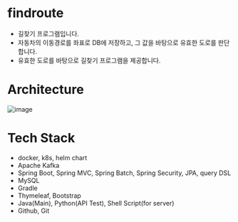 # findroute
- 길찾기 프로그램입니다.
- 자동차의 이동경로를 좌표로 DB에 저장하고, 그 값을 바탕으로 유효한 도로를 판단합니다.
- 유효한 도로를 바탕으로 길찾기 프로그램을 제공합니다. 


# Architecture
![image](https://user-images.githubusercontent.com/90125071/193595987-e0c1d1a8-6c05-4afc-b79a-764d6ec22d93.png)

# Tech Stack
- docker, k8s, helm chart
- Apache Kafka
- Spring Boot, Spring MVC, Spring Batch, Spring Security, JPA, query DSL
- MySQL
- Gradle
- Thymeleaf, Bootstrap
- Java(Main), Python(API Test), Shell Script(for server)
- Github, Git

